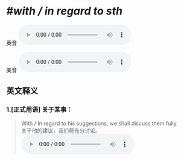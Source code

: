 # ***\#with / in regard to sth*** 
英音
<audio src="./media/with regard to sth1_AAC.aac" controls="controls"></audio>

美音
<audio src="./media/with regard to sth2_AAC.aac" controls="controls"></audio>



  

英文释义
---
### 1.**[正式用语] 关于某事：**  

 > With / In regard to his suggestions, we shall discuss them fully.   
 > 关于他的建议，我们将充分讨论。    
<audio src="./media/regard-5.aac" controls="controls"></audio>


